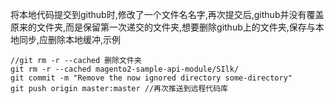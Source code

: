 将本地代码提交到github时,修改了一个文件名名字,再次提交后,github并没有覆盖原来的文件夹,而是保留第一次递交的文件夹,想要删除github上的文件夹,保存与本地同步,应删除本地缓冲,示例

```
//git rm -r --cached 删除文件夹
git rm -r --cached magento2-sample-api-module/SIlk/
git commit -m "Remove the now ignored directory some-directory"
git push origin master:master //再次推送到远程代码库
```

